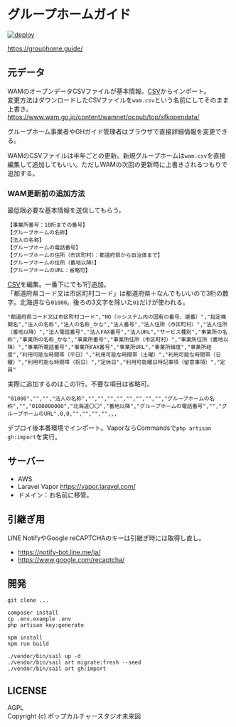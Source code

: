 # グループホームガイド

[![deploy](https://github.com/pop-culture-studio/grouphome/actions/workflows/deploy.yml/badge.svg)](https://github.com/pop-culture-studio/grouphome/actions/workflows/deploy.yml)

https://grouphome.guide/

## 元データ
WAMのオープンデータCSVファイルが基本情報。[CSV](./resources/csv/wam.csv)からインポート。  
変更方法はダウンロードしたCSVファイルを`wam.csv`という名前にしてそのまま上書き。  
https://www.wam.go.jp/content/wamnet/pcpub/top/sfkopendata/

グループホーム事業者やGHガイド管理者はブラウザで直接詳細情報を変更できる。

WAMのCSVファイルは半年ごとの更新。新規グループホームは`wam.csv`を直接編集して追加してもいい。ただしWAMの次回の更新時に上書きされるつもりで追加する。  

### WAM更新前の追加方法
最低限必要な基本情報を送信してもらう。
```
【事業所番号：10桁までの番号】
【グループホームの名称】
【法人の名称】
【グループホームの電話番号】
【グループホームの住所（市区町村）：都道府県から自治体まで】
【グループホームの住所（番地以降）】
【グループホームのURL：省略可】
```

[CSV](./resources/csv/wam.csv)を編集。一番下にでも1行追加。  
「都道府県コード又は市区町村コード」は都道府県＋なんでもいいので3桁の数字。北海道なら`01000`。後ろの3文字を除いた`01`だけが使われる。

```csv
"都道府県コード又は市区町村コード","NO（※システム内の固有の番号、連番）","指定機関名","法人の名称","法人の名称_かな","法人番号","法人住所（市区町村）","法人住所（番地以降）","法人電話番号","法人FAX番号","法人URL","サービス種別","事業所の名称","事業所の名称_かな","事業所番号","事業所住所（市区町村）","事業所住所（番地以降）","事業所電話番号","事業所FAX番号","事業所URL","事業所緯度","事業所経度","利用可能な時間帯（平日）","利用可能な時間帯（土曜）","利用可能な時間帯（日曜）","利用可能な時間帯（祝日）","定休日","利用可能曜日特記事項（留意事項）","定員"
```

実際に追加するのはこの1行。不要な項目は省略可。

```csv
"01000","","","法人の名称","","","","","","","","","グループホームの名称","","0100000000","北海道〇〇","番地以降","グループホームの電話番号","","グループホームのURL",0,0,"","","","",,,
```

デプロイ後本番環境でインポート。VaporならCommandsで`php artisan gh:import`を実行。

## サーバー
- AWS
- Laravel Vapor https://vapor.laravel.com/
- ドメイン：お名前に移管。

## 引継ぎ用
LINE NotifyやGoogle reCAPTCHAのキーは引継ぎ時には取得し直し。
- https://notify-bot.line.me/ja/
- https://www.google.com/recaptcha/

## 開発
```shell
git clone ...

composer install
cp .env.example .env
php artisan key:generate

npm install
npm run build

./vendor/bin/sail up -d
./vendor/bin/sail art migrate:fresh --seed
./vendor/bin/sail art gh:import
```

## LICENSE
AGPL  
Copyright (c) ポップカルチャースタジオ未来図
